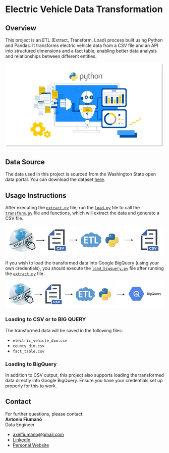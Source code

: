 # Electric Vehicle Data Transformation

## Overview
This project is an ETL (Extract, Transform, Load) process built using Python and Pandas. It transforms electric vehicle data from a CSV file and an API into structured dimensions and a fact table, enabling better data analysis and relationships between different entities.

![Overview Image](images/PythonEtlChartJ.jpg)

## Data Source
The data used in this project is sourced from the Washington State open data portal. You can download the dataset [here](https://data.wa.gov/api/views/f6w7-q2d2/rows.csv?accessType=DOWNLOAD).

## Usage Instructions
After executing the [`extract.py`](pandas_url_csv/extract.py) file, run the [`load.py`](pandas_url_csv/load.py) file to call the [`transform.py`](pandas_url_csv/transform.py) file and functions, which will extract the data and generate a CSV file.

![CSV](images/load_to_csv.jpg)

If you wish to load the transformed data into Google BigQuery (using your own credentials), you should execute the [`load_bigquery.py`](pandas_url_bigquery/load_bigquery.py) file after running the [`extract.py`](pandas_url_csv/extract.py) file.

![BIG QUERY](images/load_to_bigquery.jpg)

### Loading to CSV or to BIG QUERY
The transformed data will be saved in the following files:
- `electric_vehicle_dim.csv`
- `county_dim.csv`
- `fact_table.csv`

### Loading to BigQuery
In addition to CSV output, this project also supports loading the transformed data directly into Google BigQuery. Ensure you have your credentials set up properly for this to work.

## Contact
For further questions, please contact:  
**Antonio Fiumanò**  
Data Engineer  
- [axelfiumano@gmail.com](mailto:axelfiumano@gmail.com)
- [LinkedIn](https://www.linkedin.com/in/antonio-fiumano-68aab419a)  
- [Personal Website](https://tonyfiuma.github.io)

